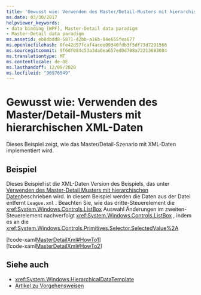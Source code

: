 ```yaml
---
title: 'Gewusst wie: Verwenden des Master/Detail-Musters mit hierarchischen XML-Daten'
ms.date: 03/30/2017
helpviewer_keywords:
- data binding [WPF], Master-Detail data paradigm
- Master-Detail data paradigm
ms.assetid: eb8dbdd8-5871-42bb-a16b-04e655fea677
ms.openlocfilehash: 0fe42d57fcaf4acee09340fdb3f5df73d7291566
ms.sourcegitcommit: 9f6df084c53a3da0ea657ed0d708a72213683084
ms.translationtype: MT
ms.contentlocale: de-DE
ms.lasthandoff: 12/09/2020
ms.locfileid: "96976549"
---
```

# <a name="how-to-use-the-master-detail-pattern-with-hierarchical-xml-data"></a>Gewusst wie: Verwenden des Master/Detail-Musters mit hierarchischen XML-Daten
Dieses Beispiel zeigt, wie das Master/Detail-Szenario mit XML-Daten implementiert wird.  
  
## <a name="example"></a>Beispiel  
 Dieses Beispiel ist die XML-Daten Version des Beispiels, das unter [Verwenden des Master-Detail Musters mit hierarchischen Daten](how-to-use-the-master-detail-pattern-with-hierarchical-data.md)beschrieben wird. In diesem Beispiel werden die Daten aus der Datei entfernt `League.xml` . Beachten Sie, wie das dritte-Steuerelement die <xref:System.Windows.Controls.ListBox> Auswahl Änderungen im zweiten-Steuerelement nachverfolgt <xref:System.Windows.Controls.ListBox> , indem es an die <xref:System.Windows.Controls.Primitives.Selector.SelectedValue%2A>  
  
 [!code-xaml[MasterDetailXml#HowTo1](~/samples/snippets/csharp/VS_Snippets_Wpf/MasterDetailXml/CS/Window1.xaml#howto1)]  
[!code-xaml[MasterDetailXml#HowTo2](~/samples/snippets/csharp/VS_Snippets_Wpf/MasterDetailXml/CS/Window1.xaml#howto2)]  
  
## <a name="see-also"></a>Siehe auch

- <xref:System.Windows.HierarchicalDataTemplate>
- [Artikel zu Vorgehensweisen](data-binding-how-to-topics.md)
